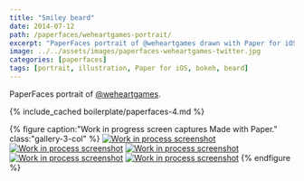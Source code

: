 ```yaml
---
title: "Smiley beard"
date: 2014-07-12
path: /paperfaces/weheartgames-portrait/
excerpt: "PaperFaces portrait of @weheartgames drawn with Paper for iOS on an iPad."
image: ../../assets/images/paperfaces-weheartgames-twitter.jpg
categories: [paperfaces]
tags: [portrait, illustration, Paper for iOS, bokeh, beard]
---
```


PaperFaces portrait of [@weheartgames](https://twitter.com/weheartgames).

{% include_cached boilerplate/paperfaces-4.md %}

{% figure caption:"Work in progress screen captures Made with Paper." class:"gallery-3-col" %}
[![Work in process screenshot](../../assets/images/paperfaces-weheartgames-process-1-600.jpg)](../../assets/images/paperfaces-weheartgames-process-1-lg.jpg) [![Work in process screenshot](../../assets/images/paperfaces-weheartgames-process-2-600.jpg)](../../assets/images/paperfaces-weheartgames-process-2-lg.jpg) [![Work in process screenshot](../../assets/images/paperfaces-weheartgames-process-3-600.jpg)](../../assets/images/paperfaces-weheartgames-process-3-lg.jpg) [![Work in process screenshot](../../assets/images/paperfaces-weheartgames-process-4-600.jpg)](../../assets/images/paperfaces-weheartgames-process-4-lg.jpg) [![Work in process screenshot](../../assets/images/paperfaces-weheartgames-process-5-600.jpg)](../../assets/images/paperfaces-weheartgames-process-5-lg.jpg)
{% endfigure %}
